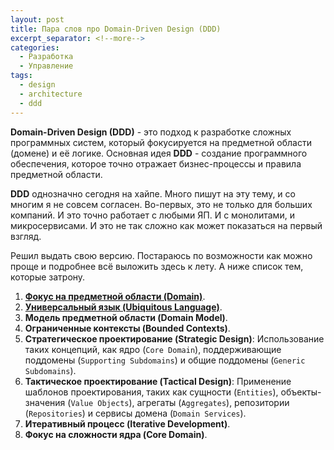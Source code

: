 ```yaml
---
layout: post
title: Пара слов про Domain-Driven Design (DDD)
excerpt_separator: <!--more-->
categories:
  - Разработка
  - Управление
tags:
  - design
  - architecture
  - ddd
---
```


__Domain-Driven Design (DDD)__ - это подход к разработке сложных программных систем, который фокусируется на предметной области (домене) и её логике. Основная идея __DDD__ - создание программного обеспечения, которое точно отражает бизнес-процессы и правила предметной области.

<!--more-->

__DDD__ однозначно сегодня на хайпе. Много пишут на эту тему, и со многим я не совсем согласен. Во-первых, это не только для больших компаний. И это точно работает с любыми ЯП. И с монолитами, и микросервисами. И это не так сложно как может показаться на первый взгляд. 

Решил выдать свою версию. Постараюсь по возможности как можно проще и подробнее всё выложить здесь к лету. А ниже список тем, которые затрону.

1. [__Фокус на предметной области (Domain)__](https://blog.gorschal.com/domain.html).
2. [__Универсальный язык (Ubiquitous Language)__](https://blog.gorschal.com/ubiquitous-language.html).
3. __Модель предметной области (Domain Model)__.
4. __Ограниченные контексты (Bounded Contexts)__.
5. __Стратегическое проектирование (Strategic Design)__: Использование таких концепций, как ядро (`Core Domain`), поддерживающие поддомены (`Supporting Subdomains`) и общие поддомены (`Generic Subdomains`).
6. __Тактическое проектирование (Tactical Design)__: Применение шаблонов проектирования, таких как сущности (`Entities`), объекты-значения (`Value Objects`), агрегаты (`Aggregates`), репозитории (`Repositories`) и сервисы домена (`Domain Services`).
7. __Итеративный процесс (Iterative Development)__.
8. __Фокус на сложности ядра (Core Domain)__.
